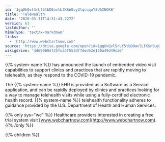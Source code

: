 ```yaml
---
id: '1gqUkQvl5rLf5tbD0avlLfKSn0uy3tqcqqoY3U5XNQK8'
title: 'TeleHealth'
date: '2020-03-31T14:31:43.227Z'
version: 63
lastAuthor: ''
mimeType: 'text/x-markdown'
links:
  - 'http://www.webchartnow.com'
source: 'https://drive.google.com/open?id=1gqUkQvl5rLf5tbD0avlLfKSn0uy3tqcqqoY3U5XNQK8'
wikigdrive: 'dd69069d725fca5f553df7ded62e130a49d49ca6'
---
```

{{% system-name %}} has announced the launch of embedded video visit capabilities to support clinics and practices that are rapidly moving to telehealth, as they respond to the COVID-19 pandemic.

The {{% system-name %}} EHR is provided as a Software as a Service application, and can be rapidly deployed by clinics and practices looking for a way to manage telehealth visits while using a fully-certified electronic health record. {{% system-name %}} telehealth functionality adheres to guidance provided by the U.S. Department of Health and Human Services.

{{% only sys="wc" %}}
Healthcare providers interested in creating a free trial system visit [www.webchartnow.com](http://www.webchartnow.com).
{{% /only %}}

{{% children %}}
